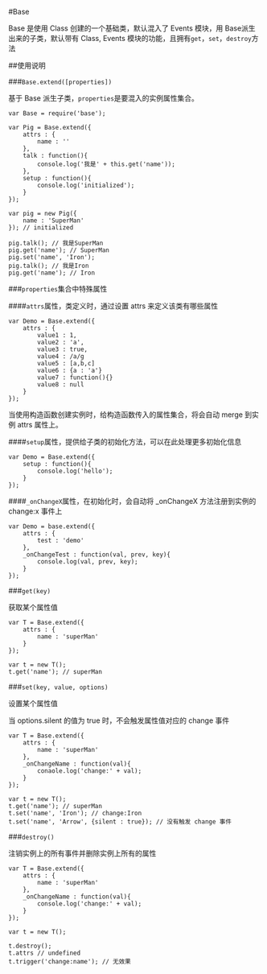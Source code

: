 #Base

Base 是使用 Class 创建的一个基础类，默认混入了 Events 模块，用 Base派生出来的子类，默认带有 Class, Events 模块的功能，且拥有``get``，``set``，``destroy``方法

##使用说明

###``Base.extend([properties])``

基于 Base 派生子类，``properties``是要混入的实例属性集合。

```
var Base = require('base');

var Pig = Base.extend({
    attrs : {
        name : ''
    },
    talk : function(){
        console.log('我是' + this.get('name'));
    },
    setup : function(){
        console.log('initialized');
    }
});

var pig = new Pig({
    name : 'SuperMan'
}); // initialized

pig.talk(); // 我是SuperMan
pig.get('name'); // SuperMan
pig.set('name', 'Iron');
pig.talk(); // 我是Iron
pig.get('name'); // Iron
```

###``properties``集合中特殊属性

####``attrs``属性，类定义时，通过设置 attrs 来定义该类有哪些属性

```
var Demo = Base.extend({
    attrs : {
        value1 : 1,
        value2 : 'a',
        value3 : true,
        value4 : /a/g
        value5 : [a,b,c]
        value6 : {a : 'a'}
        value7 : function(){}
        value8 : null
    }
});
```

当使用构造函数创建实例时，给构造函数传入的属性集合，将会自动 merge 到实例 attrs 属性上。

####``setup``属性，提供给子类的初始化方法，可以在此处理更多初始化信息

```
var Demo = Base.extend({
    setup : function(){
        console.log('hello');
    }
});
```

####``_onChangeX``属性，在初始化时，会自动将 _onChangeX 方法注册到实例的 change:x 事件上

```
var Demo = base.extend({
    attrs : {
        test : 'demo'
    },
    _onChangeTest : function(val, prev, key){
        console.log(val, prev, key);
    }
});
```

###``get(key)``

获取某个属性值

```
var T = Base.extend({
    attrs : {
        name : 'superMan'
    }
});

var t = new T();
t.get('name'); // superMan
```

###``set(key, value, options)``

设置某个属性值

当 options.silent 的值为 true 时，不会触发属性值对应的 change 事件

```
var T = Base.extend({
    attrs : {
        name : 'superMan'
    },
    _onChangeName : function(val){
        conaole.log('change:' + val);
    }
});

var t = new T();
t.get('name'); // superMan
t.set('name', 'Iron'); // change:Iron
t.set('name', 'Arrow', {silent : true}); // 没有触发 change 事件
```

###``destroy()``

注销实例上的所有事件并删除实例上所有的属性

```
var T = Base.extend({
    attrs : {
        name : 'superMan'
    },
    _onChangeName : function(val){
        console.log('change:' + val);
    }
});

var t = new T();

t.destroy();
t.attrs // undefined
t.trigger('change:name'); // 无效果
```
